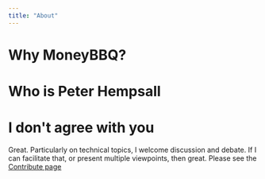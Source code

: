 ```yaml
---
title: "About"
---
```

# Why MoneyBBQ?



# Who is Peter Hempsall



# I don't agree with you
Great. Particularly on technical topics, I welcome discussion and debate. If I can facilitate that, or present multiple viewpoints, then great. Please see the [Contribute page](/contribute)
